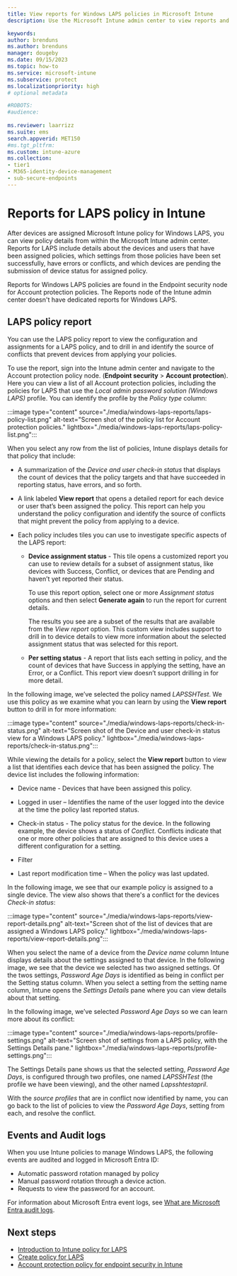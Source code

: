 ```yaml
---
title: View reports for Windows LAPS policies in Microsoft Intune
description: Use the Microsoft Intune admin center to view reports and details for Windows Local Administrator Policy Solution (LAPS)  policies.

keywords:
author: brenduns
ms.author: brenduns
manager: dougeby
ms.date: 09/15/2023
ms.topic: how-to
ms.service: microsoft-intune
ms.subservice: protect
ms.localizationpriority: high
# optional metadata

#ROBOTS:
#audience:
 
ms.reviewer: laarrizz
ms.suite: ems
search.appverid: MET150
#ms.tgt_pltfrm:
ms.custom: intune-azure
ms.collection:
- tier1
- M365-identity-device-management
- sub-secure-endpoints
---
```


# Reports for LAPS policy in Intune

After devices are assigned Microsoft Intune policy for Windows LAPS, you can view policy details from within the Microsoft Intune admin center. Reports for LAPS include details about the devices and users that have been assigned policies, which settings from those policies  have been set successfully, have errors or conflicts, and which devices are pending the submission of device status for assigned policy.

Reports for Windows LAPS policies are found in the Endpoint security node for Account protection policies. The Reports node of the Intune admin center doesn't have dedicated reports for Windows LAPS.

## LAPS policy report

You can use the LAPS policy report to view the configuration and assignments for a LAPS policy, and to drill in and identify the source of conflicts that prevent devices from applying your policies.

To use the report, sign into the Intune admin center and navigate to the Account protection policy node. (**Endpoint security** > **Account protection**). Here you can view a list of all Account protection policies, including the policies for LAPS that use the *Local admin password solution (Windows LAPS)* profile. You can identify the profile by the *Policy type* column:

:::image type="content" source="./media/windows-laps-reports/laps-policy-list.png" alt-text="Screen shot of the policy list for Account protection policies." lightbox="./media/windows-laps-reports/laps-policy-list.png":::

When you select any row from the list of policies, Intune displays details for that policy that include:

- A summarization of the *Device and user check-in status* that displays the count of devices that the policy targets and that have succeeded in reporting status, have errors, and so forth.

- A link labeled **View report** that opens a detailed report for each device or user that’s been assigned the policy.  This report can help you understand the policy configuration and identify the source of conflicts that might prevent the policy from applying to a device.  

- Each policy includes tiles you can use to investigate specific aspects of the LAPS report:

  - **Device assignment status** - This tile opens a customized report you can use to review details for a subset of assignment status, like devices with Success, Conflict, or devices that are Pending and haven’t yet reported their status.

    To use this report option, select one or more *Assignment status* options and then select **Generate again** to run the report for current details.

    The results you see are a subset of the results that are available from the *View report* option. This custom view includes support to drill in to device details to view more information about the selected assignment status that was selected for this report.  

  - **Per setting status** - A report that lists each setting in policy, and the count of devices that have Success in applying the setting, have an Error, or a Conflict. This report view doesn’t support drilling in for more detail.  

In the following image, we’ve selected the policy named *LAPSSHTest*. We use this policy as we examine what you can learn by using the **View report** button to drill in for more information:

:::image type="content" source="./media/windows-laps-reports/check-in-status.png" alt-text="Screen shot of the Device and user check-in status view for a Windows LAPS policy." lightbox="./media/windows-laps-reports/check-in-status.png":::

While viewing the details for a policy, select the **View report** button to view a list that identifies each device that has been assigned the policy. The device list includes the following information:

- Device name - Devices that have been assigned this policy.

- Logged in user – Identifies the name of the user logged into the device at the time the policy last reported status.

- Check-in status - The policy status for the device. In the following example, the device shows a status of *Conflict*. Conflicts indicate that one or more other policies that are assigned to this device uses a different configuration for a setting.
- Filter

- Last report modification time – When the policy was last updated.

In the following image, we see that our example policy is assigned to a single device. The view also shows that there's a conflict for the devices *Check-in status*:

:::image type="content" source="./media/windows-laps-reports/view-report-details.png" alt-text="Screen shot of the list of devices that are assigned a Windows LAPS policy." lightbox="./media/windows-laps-reports/view-report-details.png":::

When you select the name of a device from the *Device name* column Intune displays details about the settings assigned to that device. In the following image, we see that the device we selected has two assigned settings. Of the twos settings, *Password Age Days* is identified as being in conflict per the Setting status column. When you select a setting from the setting name column, Intune opens the *Settings Details* pane where you can view details about that setting.

In the following image, we’ve selected *Password Age Days* so we can learn more about its conflict:

:::image type="content" source="./media/windows-laps-reports/profile-settings.png" alt-text="Screen shot of settings from a LAPS policy, with the Settings Details pane." lightbox="./media/windows-laps-reports/profile-settings.png":::

The Settings Details pane shows us that the selected setting, *Password Age Days*,  is configured through two profiles, one named *LAPSSHTest* (the profile we have been viewing), and the other named *Lapsshtestapril*.

With the *source profiles* that are in conflict now identified by name, you can go back to the list of policies to  view the *Password Age Days*,  setting from each, and resolve the conflict.

## Events and Audit logs

When you use Intune policies to manage Windows LAPS, the following events are audited and logged in Microsoft Entra ID:

- Automatic password rotation managed by policy
- Manual password rotation through a device action.
- Requests to view the password for an account.

For information about Microsoft Entra event logs, see [What are Microsoft Entra audit logs](/azure/active-directory/reports-monitoring/concept-audit-logs).

## Next steps

- [Introduction to Intune policy for LAPS](../protect/windows-laps-overview.md)
- [Create policy for LAPS](../protect/windows-laps-policy.md)
- [Account protection policy for endpoint security in Intune](../protect/endpoint-security-account-protection-policy.md)